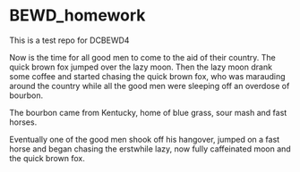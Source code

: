 # BEWD_homework
This is a test repo for DCBEWD4


Now is the time for all good men to come to the aid of their country. The quick brown fox jumped over the lazy moon. Then the lazy moon drank some coffee and started chasing the quick brown fox, who was marauding around the country while all the good men were sleeping off an overdose of bourbon. 

The bourbon came from Kentucky, home of blue grass, sour mash and fast horses.

Eventually one of the good men shook off his hangover, jumped on a fast horse and began chasing the erstwhile lazy, now fully caffeinated moon and the quick brown fox.